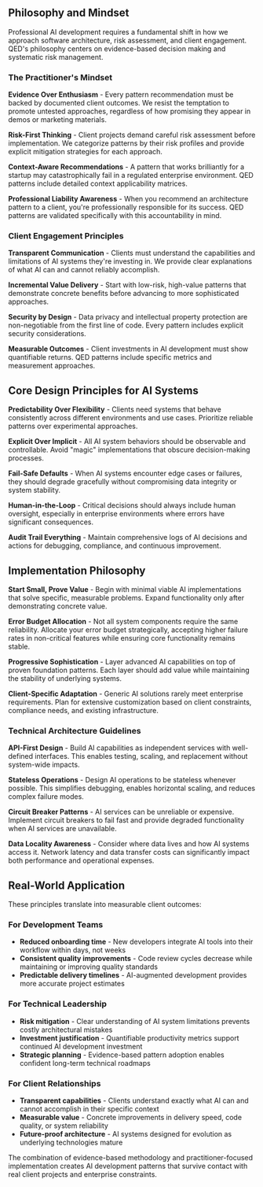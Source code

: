 ## Philosophy and Mindset

Professional AI development requires a fundamental shift in how we approach software architecture, risk assessment, and client engagement. QED's philosophy centers on evidence-based decision making and systematic risk management.

### The Practitioner's Mindset

**Evidence Over Enthusiasm** - Every pattern recommendation must be backed by documented client outcomes. We resist the temptation to promote untested approaches, regardless of how promising they appear in demos or marketing materials.

**Risk-First Thinking** - Client projects demand careful risk assessment before implementation. We categorize patterns by their risk profiles and provide explicit mitigation strategies for each approach.

**Context-Aware Recommendations** - A pattern that works brilliantly for a startup may catastrophically fail in a regulated enterprise environment. QED patterns include detailed context applicability matrices.

**Professional Liability Awareness** - When you recommend an architecture pattern to a client, you're professionally responsible for its success. QED patterns are validated specifically with this accountability in mind.

### Client Engagement Principles

**Transparent Communication** - Clients must understand the capabilities and limitations of AI systems they're investing in. We provide clear explanations of what AI can and cannot reliably accomplish.

**Incremental Value Delivery** - Start with low-risk, high-value patterns that demonstrate concrete benefits before advancing to more sophisticated approaches.

**Security by Design** - Data privacy and intellectual property protection are non-negotiable from the first line of code. Every pattern includes explicit security considerations.

**Measurable Outcomes** - Client investments in AI development must show quantifiable returns. QED patterns include specific metrics and measurement approaches.

## Core Design Principles for AI Systems

**Predictability Over Flexibility** - Clients need systems that behave consistently across different environments and use cases. Prioritize reliable patterns over experimental approaches.

**Explicit Over Implicit** - All AI system behaviors should be observable and controllable. Avoid "magic" implementations that obscure decision-making processes.

**Fail-Safe Defaults** - When AI systems encounter edge cases or failures, they should degrade gracefully without compromising data integrity or system stability.

**Human-in-the-Loop** - Critical decisions should always include human oversight, especially in enterprise environments where errors have significant consequences.

**Audit Trail Everything** - Maintain comprehensive logs of AI decisions and actions for debugging, compliance, and continuous improvement.

## Implementation Philosophy

**Start Small, Prove Value** - Begin with minimal viable AI implementations that solve specific, measurable problems. Expand functionality only after demonstrating concrete value.

**Error Budget Allocation** - Not all system components require the same reliability. Allocate your error budget strategically, accepting higher failure rates in non-critical features while ensuring core functionality remains stable.

**Progressive Sophistication** - Layer advanced AI capabilities on top of proven foundation patterns. Each layer should add value while maintaining the stability of underlying systems.

**Client-Specific Adaptation** - Generic AI solutions rarely meet enterprise requirements. Plan for extensive customization based on client constraints, compliance needs, and existing infrastructure.

### Technical Architecture Guidelines

**API-First Design** - Build AI capabilities as independent services with well-defined interfaces. This enables testing, scaling, and replacement without system-wide impacts.

**Stateless Operations** - Design AI operations to be stateless whenever possible. This simplifies debugging, enables horizontal scaling, and reduces complex failure modes.

**Circuit Breaker Patterns** - AI services can be unreliable or expensive. Implement circuit breakers to fail fast and provide degraded functionality when AI services are unavailable.

**Data Locality Awareness** - Consider where data lives and how AI systems access it. Network latency and data transfer costs can significantly impact both performance and operational expenses.

## Real-World Application

These principles translate into measurable client outcomes:

### For Development Teams
- **Reduced onboarding time** - New developers integrate AI tools into their workflow within days, not weeks
- **Consistent quality improvements** - Code review cycles decrease while maintaining or improving quality standards  
- **Predictable delivery timelines** - AI-augmented development provides more accurate project estimates

### For Technical Leadership
- **Risk mitigation** - Clear understanding of AI system limitations prevents costly architectural mistakes
- **Investment justification** - Quantifiable productivity metrics support continued AI development investment
- **Strategic planning** - Evidence-based pattern adoption enables confident long-term technical roadmaps

### For Client Relationships
- **Transparent capabilities** - Clients understand exactly what AI can and cannot accomplish in their specific context
- **Measurable value** - Concrete improvements in delivery speed, code quality, or system reliability
- **Future-proof architecture** - AI systems designed for evolution as underlying technologies mature

The combination of evidence-based methodology and practitioner-focused implementation creates AI development patterns that survive contact with real client projects and enterprise constraints.